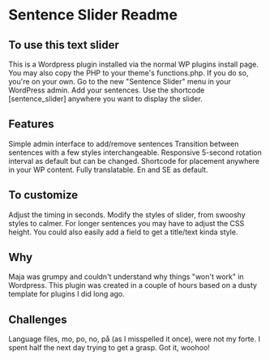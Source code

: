 # Sentence Slider Readme

## To use this text slider

This is a Wordpress plugin installed via the normal WP plugins install page.
You may also copy the PHP to your theme's functions.php. If you do so, you're on your own.
Go to the new "Sentence Slider" menu in your WordPress admin.
Add your sentences.
Use the shortcode [sentence_slider] anywhere you want to display the slider.

## Features

Simple admin interface to add/remove sentences
Transition between sentences with a few styles interchangeable.
Responsive
5-second rotation interval as default but can be changed.
Shortcode for placement anywhere in your WP content.
Fully translatable. En and SE as default.

## To customize

Adjust the timing in seconds.
Modify the styles of slider, from swooshy styles to calmer.
For longer sentences you may have to adjust the CSS height. You could also easily add a field to get a title/text kinda style.

## Why
Maja was grumpy and couldn't understand why things "won't work" in Wordpress.
This plugin was created in a couple of hours based on a dusty template for plugins I did long ago.

## Challenges
Language files, mo, po, no, på (as I misspelled it once), were not my forte. I spent half the next day trying to get a grasp. Got it, woohoo!
